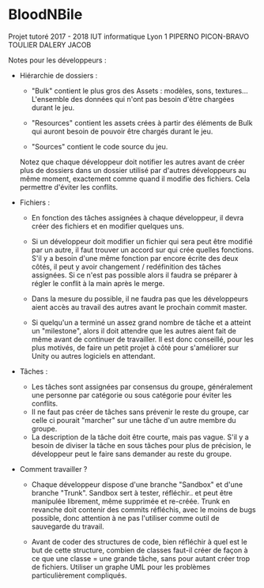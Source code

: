 # BloodNBile
Projet tutoré 2017 - 2018 IUT informatique Lyon 1 PIPERNO PICON-BRAVO TOULIER DALERY JACOB

Notes pour les développeurs :

- Hiérarchie de dossiers :
    - "Bulk" contient le plus gros des Assets : modèles, sons, textures...
    L'ensemble des données qui n'ont pas besoin d'être chargées durant le jeu.
    
    - "Resources" contient les assets crées à partir des éléments de Bulk qui auront besoin de
    pouvoir être chargés durant le jeu.
    
    - "Sources" contient le code source du jeu.
    
    Notez que chaque développeur doit notifier les autres avant de créer plus de dossiers dans un dossier utilisé par d'autres développeurs au même moment, exactement comme quand il modifie des fichiers. Cela permettre d'éviter les conflits.
    
- Fichiers :

    - En fonction des tâches assignées à chaque développeur, il devra créer des fichiers et en modifier quelques uns.
    
    - Si un développeur doit modifier un fichier qui sera peut être modifié par un autre, il faut trouver un accord sur qui crée quelles fonctions. S'il y a besoin d'une même fonction par encore écrite des deux côtés, il peut y avoir changement / redéfinition des tâches
    assignées. Si ce n'est pas possible alors il faudra se préparer à régler le conflit à la main après le merge.
    
    - Dans la mesure du possible, il ne faudra pas que les développeurs aient accès au travail des autres avant le prochain commit master.
    
    - Si quelqu'un a terminé un assez grand nombre de tâche et a atteint un "milestone", alors il doit attendre que les autres aient fait de même avant de continuer de travailler. Il est donc conseillé, pour les plus motivés, de faire un petit projet à côté pour s'améliorer sur Unity ou autres logiciels en attendant.
    
- Tâches :

    - Les tâches sont assignées par consensus du groupe, généralement une personne par catégorie ou sous catégorie pour éviter les conflits.
    - Il ne faut pas créer de tâches sans prévenir le reste du groupe, car celle ci pourait "marcher" sur une tâche d'un autre membre du groupe.
    - La description de la tâche doit être courte, mais pas vague. S'il y a besoin de diviser la tâche en sous tâches pour plus de précision, le développeur peut le faire sans demander au reste du groupe.
    
- Comment travailler ?

    - Chaque développeur dispose d'une branche "Sandbox" et d'une branche "Trunk". Sandbox sert à tester, réfléchir.. et peut être manipulée librement, même supprimée et re-créée. Trunk en revanche doit contenir des commits réfléchis, avec le moins de bugs possible, donc attention à ne pas l'utiliser comme outil de sauvegarde du travail.
    
    - Avant de coder des structures de code, bien réfléchir à quel est le but de cette structure, combien de classes faut-il créer de façon à ce que une classe = une grande tâche, sans pour autant créer trop de fichiers. Utiliser un graphe UML pour les problèmes particulièrement compliqués.